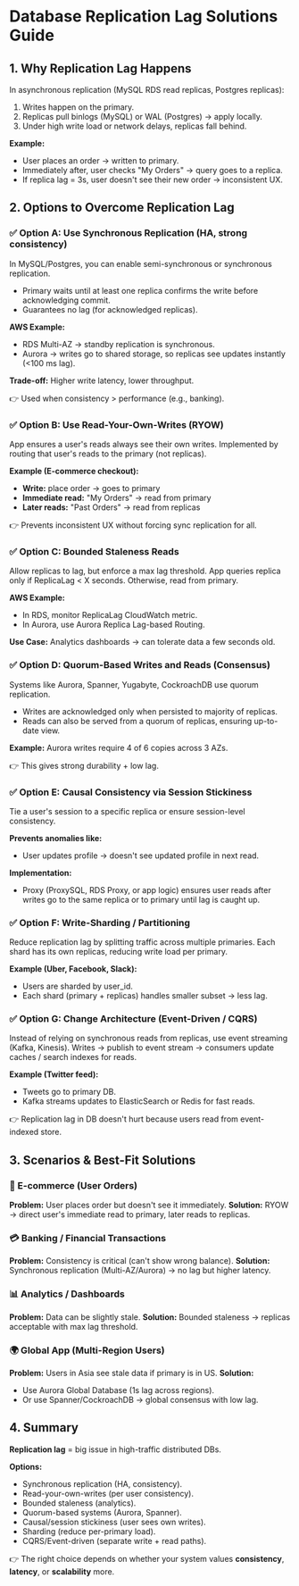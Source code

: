 # Database Replication Lag Solutions Guide

## 1. Why Replication Lag Happens

In asynchronous replication (MySQL RDS read replicas, Postgres replicas):

1. Writes happen on the primary.
2. Replicas pull binlogs (MySQL) or WAL (Postgres) → apply locally.
3. Under high write load or network delays, replicas fall behind.

**Example:**
- User places an order → written to primary.
- Immediately after, user checks "My Orders" → query goes to a replica.
- If replica lag = 3s, user doesn't see their new order → inconsistent UX.

## 2. Options to Overcome Replication Lag

### ✅ Option A: Use Synchronous Replication (HA, strong consistency)

In MySQL/Postgres, you can enable semi-synchronous or synchronous replication.
- Primary waits until at least one replica confirms the write before acknowledging commit.
- Guarantees no lag (for acknowledged replicas).

**AWS Example:**
- RDS Multi-AZ → standby replication is synchronous.
- Aurora → writes go to shared storage, so replicas see updates instantly (<100 ms lag).

**Trade-off:** Higher write latency, lower throughput.

👉 Used when consistency > performance (e.g., banking).

### ✅ Option B: Use Read-Your-Own-Writes (RYOW)

App ensures a user's reads always see their own writes.
Implemented by routing that user's reads to the primary (not replicas).

**Example (E-commerce checkout):**
- **Write:** place order → goes to primary
- **Immediate read:** "My Orders" → read from primary  
- **Later reads:** "Past Orders" → read from replicas

👉 Prevents inconsistent UX without forcing sync replication for all.

### ✅ Option C: Bounded Staleness Reads

Allow replicas to lag, but enforce a max lag threshold.
App queries replica only if ReplicaLag < X seconds. Otherwise, read from primary.

**AWS Example:**
- In RDS, monitor ReplicaLag CloudWatch metric.
- In Aurora, use Aurora Replica Lag-based Routing.

**Use Case:** Analytics dashboards → can tolerate data a few seconds old.

### ✅ Option D: Quorum-Based Writes and Reads (Consensus)

Systems like Aurora, Spanner, Yugabyte, CockroachDB use quorum replication.
- Writes are acknowledged only when persisted to majority of replicas.
- Reads can also be served from a quorum of replicas, ensuring up-to-date view.

**Example:** Aurora writes require 4 of 6 copies across 3 AZs.

👉 This gives strong durability + low lag.

### ✅ Option E: Causal Consistency via Session Stickiness

Tie a user's session to a specific replica or ensure session-level consistency.

**Prevents anomalies like:**
- User updates profile → doesn't see updated profile in next read.

**Implementation:**
- Proxy (ProxySQL, RDS Proxy, or app logic) ensures user reads after writes go to the same replica or to primary until lag is caught up.

### ✅ Option F: Write-Sharding / Partitioning

Reduce replication lag by splitting traffic across multiple primaries.
Each shard has its own replicas, reducing write load per primary.

**Example (Uber, Facebook, Slack):**
- Users are sharded by user_id.
- Each shard (primary + replicas) handles smaller subset → less lag.

### ✅ Option G: Change Architecture (Event-Driven / CQRS)

Instead of relying on synchronous reads from replicas, use event streaming (Kafka, Kinesis).
Writes → publish to event stream → consumers update caches / search indexes for reads.

**Example (Twitter feed):**
- Tweets go to primary DB.
- Kafka streams updates to ElasticSearch or Redis for fast reads.

👉 Replication lag in DB doesn't hurt because users read from event-indexed store.

## 3. Scenarios & Best-Fit Solutions

### 🛒 E-commerce (User Orders)
**Problem:** User places order but doesn't see it immediately.
**Solution:** RYOW → direct user's immediate read to primary, later reads to replicas.

### 💳 Banking / Financial Transactions
**Problem:** Consistency is critical (can't show wrong balance).
**Solution:** Synchronous replication (Multi-AZ/Aurora) → no lag but higher latency.

### 📊 Analytics / Dashboards
**Problem:** Data can be slightly stale.
**Solution:** Bounded staleness → replicas acceptable with max lag threshold.

### 🌍 Global App (Multi-Region Users)
**Problem:** Users in Asia see stale data if primary is in US.
**Solution:**
- Use Aurora Global Database (1s lag across regions).
- Or use Spanner/CockroachDB → global consensus with low lag.

## 4. Summary

**Replication lag** = big issue in high-traffic distributed DBs.

**Options:**
- Synchronous replication (HA, consistency).
- Read-your-own-writes (per user consistency).
- Bounded staleness (analytics).
- Quorum-based systems (Aurora, Spanner).
- Causal/session stickiness (user sees own writes).
- Sharding (reduce per-primary load).
- CQRS/Event-driven (separate write + read paths).

👉 The right choice depends on whether your system values **consistency**, **latency**, or **scalability** more.